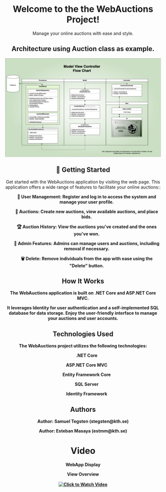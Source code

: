 <!DOCTYPE html>
<html>
<body>

<h1 align="center">Welcome to the the WebAuctions Project!</h1>
<p align="center">Manage your online auctions with ease and style.</p>

<h2 align="center">Architecture using Auction class as example.</h2>
  <img src="MVC_Flowchart_Repo.png" alt="MVC Flowchart" align="center">


<h2 align="center">🚀 Getting Started</h2>
<p align="center">Get started with the WebAuctions application by visiting the web page. This application offers a wide range of features to facilitate your online auctions::</p>
<ul align="center">
    <p align="center"><strong>🔗 User Management: Register and log in to access the system and manage your user profile.</p>
    <p align="center"><strong>🛒 Auctions: Create new auctions, view available auctions, and place bids.</p>
    <p align="center"><strong>🏆 Auction History: View the auctions you've created and the ones you've won.</p>
    <p align="center"><strong>🔧 Admin Features: Admins can manage users and auctions, including removal if necessary.</p>
    <p align="center"><strong>🗑️ Delete:</strong> Remove individuals from the app with ease using the "Delete" button.</p>
</ul>
<h2 align="center">How It Works</h2>
<p align="center">The WebAuctions application is built on .NET Core and ASP.NET Core MVC.</p>
<p align="center">It leverages Identity for user authentication and a self-implemented SQL database for data storage. Enjoy the user-friendly interface to manage your auctions and user accounts.</p>

<h2 align="center">Technologies Used</h2>
<p align="center">The WebAuctions project utilizes the following technologies:</p>

<ul align="center">
    <p align="center"><strong>.NET Core</p>
    <p align="center"><strong>ASP.NET Core MVC</p>
    <p align="center"><strong>Entity Framework Core</p>
    <p align="center"><strong>SQL Server</p>
    <p align="center"><strong>Identity Framework</p>
</ul>

<h2 align="center">Authors</h2>
<p align="center">Author: Samuel Tegsten (stegsten@kth.se) </p>
<p align="center">Author: Esteban Masaya (estmm@kth.se)</p>

<h1 align="center">Video</h1>
<p align="center">WebApp Display</p>
<p align="center">
   <p align="center">View Overview</p>
   <p align="center">
  <a href="https://www.youtube.com/watch?v=Tb82G0tqd3k">
    <img src="https://img.youtube.com/vi/Tb82G0tqd3k/0.jpg" alt="Click to Watch Video" align="center">
  </a>
   </p>
</p>
</body>
</html>
